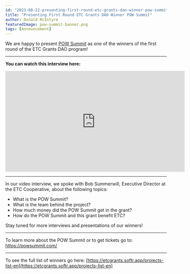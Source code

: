 ```yaml
---
id: "2023-08-22-presenting-first-round-etc-grants-dao-winner-pow-summit-en"
title: "Presenting First Round ETC Grants DAO Winner POW Summit"
author: Donald McIntyre
featuredImage: pow-summit-banner.png
tags: [Announcement]
---
```


We are happy to present [POW Summit](https://etcgrants.softr.app/project-details-en?recordId=recHBC1GES5DpKSPF) as one of the winners of the first round of the ETC Grants DAO program!  

---
**You can watch this interview here:**

<iframe width="560" height="315" src="https://www.youtube.com/embed/mtFyACwF1Hg" title="YouTube video player" frameborder="0" allow="accelerometer; autoplay; clipboard-write; encrypted-media; gyroscope; picture-in-picture; web-share" allowfullscreen></iframe>

---

In our video interview, we spoke with Bob Summerwill, Executive Director at the ETC Cooperative, about the following topics:  

- What is the POW Summit?
- What is the team behind the project?  
- How much money did the POW Summit get in the grant?
- How do the POW Summit and this grant benefit ETC?

Stay tuned for more interviews and presentations of our winners!

---

To learn more about the POW Summit or to get tickets go to: https://powsummit.com/

---

To see the full list of winners go here: [https://etcgrants.softr.app/projects-list-en](https://etcgrants.softr.app/projects-list-en)
